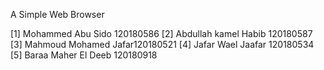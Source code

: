 A Simple Web Browser

[1] Mohammed Abu Sido    120180586 
[2] Abdullah kamel Habib 120180587
[3] Mahmoud Mohamed Jafar120180521
[4] Jafar Wael Jaafar  	 120180534
[5] Baraa Maher El Deeb  120180918
